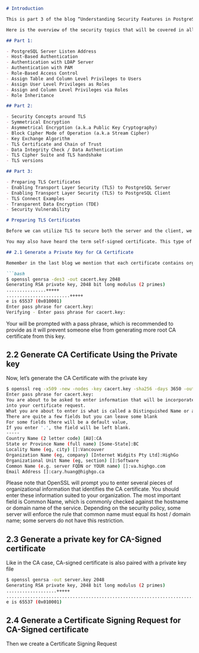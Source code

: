 ```markdown
# Introduction

This is part 3 of the blog “Understanding Security Features in PostgreSQL”, in which I will be discussing how to apply TLS in both PostgreSQL server and client using the principles we have learned in part 2 of the blog. In the end, I will also briefly talk about Transparent Data Encryption (TDE) and security vulnerability.

Here is the overview of the security topics that will be covered in all parts of the blog:

## Part 1:

- PostgreSQL Server Listen Address
- Host-Based Authentication
- Authentication with LDAP Server
- Authentication with PAM
- Role-Based Access Control
- Assign Table and Column Level Privileges to Users
- Assign User Level Privileges as Roles
- Assign and Column Level Privileges via Roles
- Role Inheritance

## Part 2:

- Security Concepts around TLS
- Symmetrical Encryption
- Asymmetrical Encryption (a.k.a Public Key Cryptography)
- Block Cipher Mode of Operation (a.k.a Stream Cipher)
- Key Exchange Algorithm
- TLS Certificate and Chain of Trust
- Data Integrity Check / Data Authentication
- TLS Cipher Suite and TLS handshake
- TLS versions

## Part 3:

- Preparing TLS Certificates
- Enabling Transport Layer Security (TLS) to PostgreSQL Server
- Enabling Transport Layer Security (TLS) to PostgreSQL Client
- TLS Connect Examples
- Transparent Data Encryption (TDE)
- Security Vulnerability

# Preparing TLS Certificates

Before we can utilize TLS to secure both the server and the client, we must prepare a set of TLS certificates to ensure mutual trust. Normally the CA (Certificate Authority) certificates can be purchased from a trusted organization and used it to create more CA-Signed certificates for services and applications. In this section, I will show you how to create your own CA Certificate and CA-Signed certificates using OpenSSL command line tool for both PostgreSQL server and client.

You may also have heard the term self-signed certificate. This type of certificate is not signed by a trusted CA and is normally considered insecured in many applications. We will not go over the self-signed certificate generation in this blog.

## 2.1 Generate a Private Key for CA Certificate

Remember in the last blog we mention that each certificate contains organization information and public key, which is paired with a private key file. Let’s generate a private key file for our CA first.

```bash
$ openssl genrsa -des3 -out cacert.key 2048
Generating RSA private key, 2048 bit long modulus (2 primes)
...............+++++
........................+++++
e is 65537 (0x010001)
Enter pass phrase for cacert.key:
Verifying - Enter pass phrase for cacert.key:
```

Your will be prompted with a pass phrase, which is recommended to provide as it will prevent someone else from generating more root CA certificate from this key.

## 2.2 Generate CA Certificate Using the Private key

Now, let’s generate the CA Certificate with the private key

```bash
$ openssl req -x509 -new -nodes -key cacert.key -sha256 -days 3650 -out cacert.pem
Enter pass phrase for cacert.key:
You are about to be asked to enter information that will be incorporated
into your certificate request.
What you are about to enter is what is called a Distinguished Name or a DN.
There are quite a few fields but you can leave some blank
For some fields there will be a default value,
If you enter '.', the field will be left blank.
-----
Country Name (2 letter code) [AU]:CA
State or Province Name (full name) [Some-State]:BC
Locality Name (eg, city) []:Vancouver
Organization Name (eg, company) [Internet Widgits Pty Ltd]:HighGo
Organizational Unit Name (eg, section) []:Software
Common Name (e.g. server FQDN or YOUR name) []:va.highgo.com
Email Address []:cary.huang@highgo.ca
```

Please note that OpenSSL will prompt you to enter several pieces of organizational information that identifies the CA certificate. You should enter these information suited to your organization. The most important field is Common Name, which is commonly checked against the hostname or domain name of the service. Depending on the security policy, some server will enforce the rule that common name must equal its host / domain name; some servers do not have this restriction.

## 2.3 Generate a private key for CA-Signed certificate

Like in the CA case, CA-signed certificate is also paired with a private key file

```bash
$ openssl genrsa -out server.key 2048
Generating RSA private key, 2048 bit long modulus (2 primes)
...................+++++
............................................................................+++++
e is 65537 (0x010001)
```

## 2.4 Generate a Certificate Signing Request for CA-Signed certificate

Then we create a Certificate Signing Request